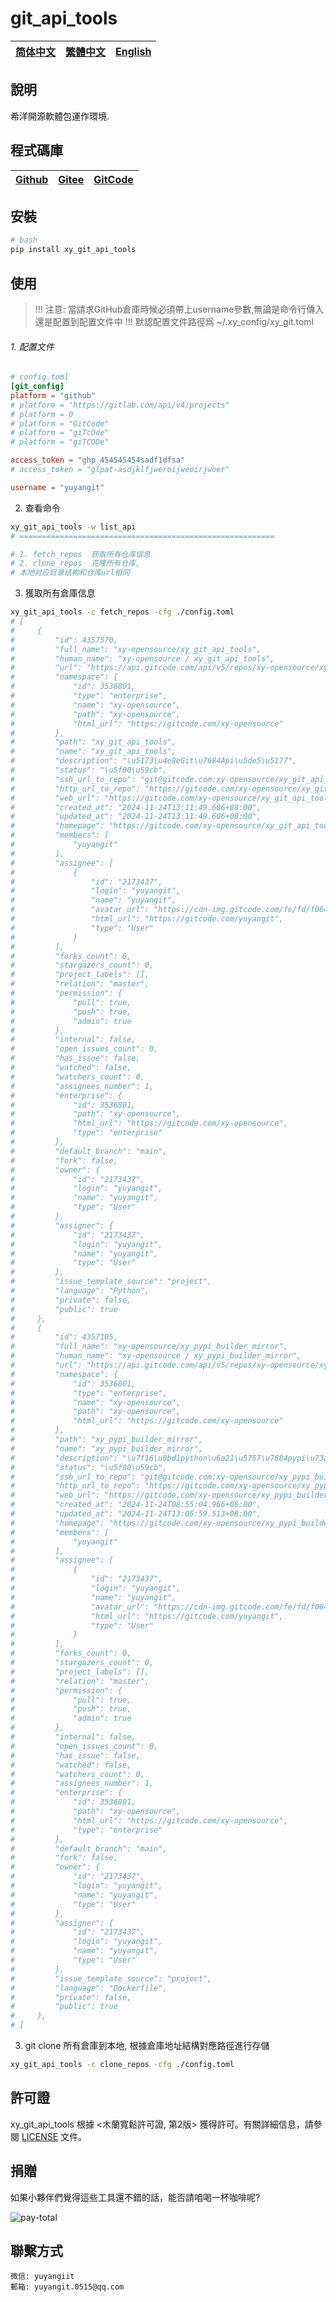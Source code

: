 <!--
 * @Author: 余洋 yuyangit.0515@qq.com
 * @Date: 2024-10-18 13:02:22
 * @LastEditors: 余洋 yuyangit.0515@qq.com
 * @LastEditTime: 2024-10-23 20:51:56
 * @FilePath: /git_api_tools/readme/README.zh-hant.md
 * @Description: 这是默认设置,请设置`customMade`, 打开koroFileHeader查看配置 进行设置: https://github.com/OBKoro1/koro1FileHeader/wiki/%E9%85%8D%E7%BD%AE
-->
# git_api_tools

| [简体中文](../README.md)         | [繁體中文](./README.zh-hant.md)        |                      [English](./README.en.md)          |
| ----------- | -------------|---------------------------------------|

## 說明

希洋開源軟體包運作環境.

## 程式碼庫

| [Github](https://github.com/xy-cross-tools/xy_git_api_tools.git)         | [Gitee](https://gitee.com/xy-opensource/xy_git_api_tools.git)        |                      [GitCode](https://gitcode.com/xy-opensource/xy_git_api_tools.git)          |
| ----------- | -------------|---------------------------------------|


## 安裝

```bash
# bash
pip install xy_git_api_tools
```

## 使用

> !!! 注意: 當請求GitHub倉庫時候必須帶上username參數,無論是命令行傳入還是配置到配置文件中
> !!! 默認配置文件路徑爲 ~/.xy_config/xy_git.toml

###### 1. 配置文件

```toml
# config.toml
[git_config]
platform = "github"
# platform = "https://gitlab.com/api/v4/projects"
# platform = 0
# platform = "GitCode"
# platform = "giTcOde"
# platform = "giTCODe"

access_token = "ghp_454545454sadf1dfsa"
# access_token = "glpat-asdjklfjweroijweoirjwoer"

username = "yuyangit"
```

2. 查看命令
```bash
xy_git_api_tools -w list_api
# =========================================================

# 1. fetch_repos  获取所有仓库信息
# 2. clone_repos  克隆所有仓库, 
# 本地对应目录结构和仓库url相同

```

3. 獲取所有倉庫信息

```bash
xy_git_api_tools -c fetch_repos -cfg ./config.toml
# [
#     {
#         "id": 4357570,
#         "full_name": "xy-opensource/xy_git_api_tools",
#         "human_name": "xy-opensource / xy_git_api_tools",
#         "url": "https://api.gitcode.com/api/v5/repos/xy-opensource/xy_git_api_tools",
#         "namespace": {
#             "id": 3536801,
#             "type": "enterprise",
#             "name": "xy-opensource",
#             "path": "xy-opensource",
#             "html_url": "https://gitcode.com/xy-opensource"
#         },
#         "path": "xy_git_api_tools",
#         "name": "xy_git_api_tools",
#         "description": "\u5173\u4e8eGit\u7684Api\u5de5\u5177",
#         "status": "\u5f00\u59cb",
#         "ssh_url_to_repo": "git@gitcode.com:xy-opensource/xy_git_api_tools.git",
#         "http_url_to_repo": "https://gitcode.com/xy-opensource/xy_git_api_tools.git",
#         "web_url": "https://gitcode.com/xy-opensource/xy_git_api_tools",
#         "created_at": "2024-11-24T13:11:49.606+08:00",
#         "updated_at": "2024-11-24T13:11:49.606+08:00",
#         "homepage": "https://gitcode.com/xy-opensource/xy_git_api_tools",
#         "members": [
#             "yuyangit"
#         ],
#         "assignee": [
#             {
#                 "id": "2173437",
#                 "login": "yuyangit",
#                 "name": "yuyangit",
#                 "avatar_url": "https://cdn-img.gitcode.com/fe/fd/f06483269e5f85434d8dc1aa80c1361e9f1fed704b5681043bed4eecaaffce8e.jpeg?time=1731978609795",
#                 "html_url": "https://gitcode.com/yuyangit",
#                 "type": "User"
#             }
#         ],
#         "forks_count": 0,
#         "stargazers_count": 0,
#         "project_labels": [],
#         "relation": "master",
#         "permission": {
#             "pull": true,
#             "push": true,
#             "admin": true
#         },
#         "internal": false,
#         "open_issues_count": 0,
#         "has_issue": false,
#         "watched": false,
#         "watchers_count": 0,
#         "assignees_number": 1,
#         "enterprise": {
#             "id": 3536801,
#             "path": "xy-opensource",
#             "html_url": "https://gitcode.com/xy-opensource",
#             "type": "enterprise"
#         },
#         "default_branch": "main",
#         "fork": false,
#         "owner": {
#             "id": "2173437",
#             "login": "yuyangit",
#             "name": "yuyangit",
#             "type": "User"
#         },
#         "assigner": {
#             "id": "2173437",
#             "login": "yuyangit",
#             "name": "yuyangit",
#             "type": "User"
#         },
#         "issue_template_source": "project",
#         "language": "Python",
#         "private": false,
#         "public": true
#     },
#     {
#         "id": 4357105,
#         "full_name": "xy-opensource/xy_pypi_builder_mirror",
#         "human_name": "xy-opensource / xy_pypi_builder_mirror",
#         "url": "https://api.gitcode.com/api/v5/repos/xy-opensource/xy_pypi_builder_mirror",
#         "namespace": {
#             "id": 3536801,
#             "type": "enterprise",
#             "name": "xy-opensource",
#             "path": "xy-opensource",
#             "html_url": "https://gitcode.com/xy-opensource"
#         },
#         "path": "xy_pypi_builder_mirror",
#         "name": "xy_pypi_builder_mirror",
#         "description": "\u7f16\u8bd1python\u6a21\u5757\u7684pypi\u73af\u5883\u7684\u955c\u50cf.",
#         "status": "\u5f00\u59cb",
#         "ssh_url_to_repo": "git@gitcode.com:xy-opensource/xy_pypi_builder_mirror.git",
#         "http_url_to_repo": "https://gitcode.com/xy-opensource/xy_pypi_builder_mirror.git",
#         "web_url": "https://gitcode.com/xy-opensource/xy_pypi_builder_mirror",
#         "created_at": "2024-11-24T08:55:04.966+08:00",
#         "updated_at": "2024-11-24T13:05:59.513+08:00",
#         "homepage": "https://gitcode.com/xy-opensource/xy_pypi_builder_mirror",
#         "members": [
#             "yuyangit"
#         ],
#         "assignee": [
#             {
#                 "id": "2173437",
#                 "login": "yuyangit",
#                 "name": "yuyangit",
#                 "avatar_url": "https://cdn-img.gitcode.com/fe/fd/f06483269e5f85434d8dc1aa80c1361e9f1fed704b5681043bed4eecaaffce8e.jpeg?time=1731978609795",
#                 "html_url": "https://gitcode.com/yuyangit",
#                 "type": "User"
#             }
#         ],
#         "forks_count": 0,
#         "stargazers_count": 0,
#         "project_labels": [],
#         "relation": "master",
#         "permission": {
#             "pull": true,
#             "push": true,
#             "admin": true
#         },
#         "internal": false,
#         "open_issues_count": 0,
#         "has_issue": false,
#         "watched": false,
#         "watchers_count": 0,
#         "assignees_number": 1,
#         "enterprise": {
#             "id": 3536801,
#             "path": "xy-opensource",
#             "html_url": "https://gitcode.com/xy-opensource",
#             "type": "enterprise"
#         },
#         "default_branch": "main",
#         "fork": false,
#         "owner": {
#             "id": "2173437",
#             "login": "yuyangit",
#             "name": "yuyangit",
#             "type": "User"
#         },
#         "assigner": {
#             "id": "2173437",
#             "login": "yuyangit",
#             "name": "yuyangit",
#             "type": "User"
#         },
#         "issue_template_source": "project",
#         "language": "Dockerfile",
#         "private": false,
#         "public": true
#     },
# ]
```

3. git clone 所有倉庫到本地, 根據倉庫地址結構對應路徑進行存儲

```bash
xy_git_api_tools -c clone_repos -cfg ./config.toml
```


## 許可證
xy_git_api_tools 根據 <木蘭寬鬆許可證, 第2版> 獲得許可。有關詳細信息，請參閱 [LICENSE](../LICENSE) 文件。

## 捐贈

如果小夥伴們覺得這些工具還不錯的話，能否請咱喝一杯咖啡呢?  

![pay-total](./pay-total.png)

## 聯繫方式

```
微信: yuyangiit
郵箱: yuyangit.0515@qq.com
```